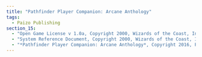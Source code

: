 ```yaml
---
title: "Pathfinder Player Companion: Arcane Anthology"
tags:
  - Paizo Publishing
section_15:
  - "Open Game License v 1.0a, Copyright 2000, Wizards of the Coast, Inc."
  - "System Reference Document, Copyright 2000, Wizards of the Coast, Inc.; Authors Jonathan Tweet, Monte Cook, and Skip Williams, based on material by E. Gary Gygax and Dave Arneson."
  - "*Pathfinder Player Companion: Arcane Anthology*, Copyright 2016, Paizo Inc.; Authors: Alexander Augunas, Steven T. Helt, and David N. Ross."
---
```

